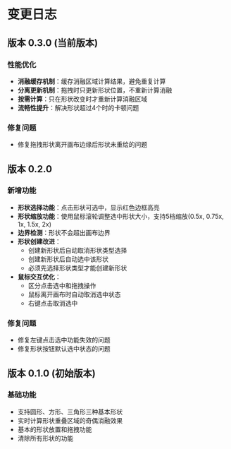 # 变更日志

## 版本 0.3.0 (当前版本)

### 性能优化
- **消融缓存机制**：缓存消融区域计算结果，避免重复计算
- **分离更新机制**：拖拽时只更新形状位置，不重新计算消融
- **按需计算**：只在形状改变时才重新计算消融区域
- **流畅性提升**：解决形状超过4个时的卡顿问题

### 修复问题
- 修复拖拽形状离开画布边缘后形状未重绘的问题

## 版本 0.2.0

### 新增功能
- **形状选择功能**：点击形状可选中，显示红色边框高亮
- **形状缩放功能**：使用鼠标滚轮调整选中形状大小，支持5档缩放(0.5x, 0.75x, 1x, 1.5x, 2x)
- **边界检测**：形状不会超出画布边界
- **形状创建改进**：
  - 创建新形状后自动取消形状类型选择
  - 创建新形状后自动选中该形状
  - 必须先选择形状类型才能创建新形状
- **鼠标交互优化**：
  - 区分点击选中和拖拽操作
  - 鼠标离开画布时自动取消选中状态
  - 右键点击取消选中

### 修复问题
- 修复左键点击选中功能失效的问题
- 修复形状按钮默认选中状态的问题

## 版本 0.1.0 (初始版本)

### 基础功能
- 支持圆形、方形、三角形三种基本形状
- 实时计算形状重叠区域的奇偶消融效果
- 基本的形状放置和拖拽功能
- 清除所有形状的功能